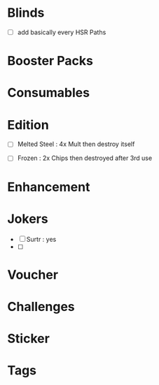 # Blinds
- [ ] add basically every HSR Paths


# Booster Packs

# Consumables


# Edition
- [ ] Melted Steel : 4x Mult then destroy itself 
- [ ] Frozen : 2x Chips then destroyed after 3rd use


# Enhancement

# Jokers
- [ ] Surtr : yes
- [ ] 

# Voucher


# Challenges

# Sticker

# Tags